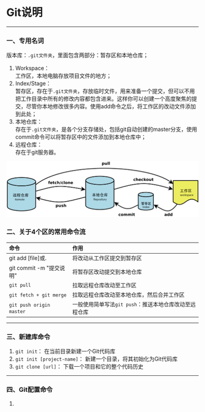# Git说明
---

### 一、专用名词
版本库：`.git文件夹`，里面包含两部分：暂存区和本地仓库；
1. Workspace：<br>
工作区，本地电脑存放项目文件的地方；
2. Index/Stage：<br>
暂存区，存在于`.git文件夹`，存放临时文件，用来准备一个提交，但可以不用把工作目录中所有的修改内容都包含进来。这样你可以创建一个高度聚焦的提交，尽管你本地修改很多内容。使用add命令之后，将工作区的改动文件添加到此处；
3. 本地仓库：<br>
存在于`.git文件夹`，是各个分支存储处，包括git自动创建的master分支，使用commit命令可以将暂存区中的文件添加到本地仓库中；
4. 远程仓库：<br>
存在于git服务器。

![仓库之间的操作](https://github.com/gycold/GitAbout/blob/master/pictures/仓库之间的操作.png "仓库之间的操作")

### 二、关于4个区的常用命令流
| 命令 | 作用 |
| :--- | :--- |
| git add [file]或. | 将改动从工作区提交到暂存区 |
| git commit -m "提交说明" | 将暂存区改动提交到本地仓库 |
| ```git pull``` | 拉取远程仓库改动至工作区 |
| `git fetch + git merge` | 拉取远程仓库改动至本地仓库，然后合并工作区 |
| ``git push origin master`` | 一般使用简单写法```git push```：推送本地仓库改动至远程仓库 |


---
### 三、新建库命令
1. ```git init```：                在当前目录新建一个Git代码库
2. ```git init [project-name]```： 新建一个目录，将其初始化为Git代码库
3. ```git clone [url]```：         下载一个项目和它的整个代码历史

---
### 四、Git配置命令
1.
